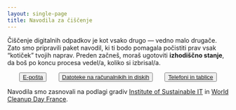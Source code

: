 ```yaml
---
layout: single-page
title: Navodila za čiščenje
---
```


Čiščenje digitalnih odpadkov je kot vsako drugo — vedno malo drugače. Zato smo pripravili paket navodil, ki ti bodo pomagala počistiti prav vsak “kotiček” tvojih naprav. Preden začneš, moraš ugotoviti **izhodiščno stanje**, da boš po koncu procesa vedel/a, koliko si izbrisal/a. 

<div style="display:flex; justify-content: space-evenly; flex-wrap: wrap; margin-bottom: 1em">
	<button>
		<a href="eposta.html">E-pošta</a>
	</button>
	<button>
		<a href="datoteke.html">Datoteke na računalnikih in diskih</a>
	</button>
	<button>
		<a href="telefon.html">Telefoni in tablice</a>
	</button>
</div>

Navodila smo zasnovali na podlagi gradiv [Institute of Sustainable IT](https://institutnr.org/) in [World Cleanup Day France](https://digital-cleanup-day.fr/).
